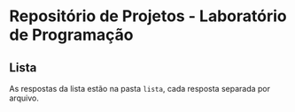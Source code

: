 # Repositório de Projetos - Laboratório de Programação

## Lista

As respostas da lista estão na pasta `lista`, cada resposta separada por arquivo.